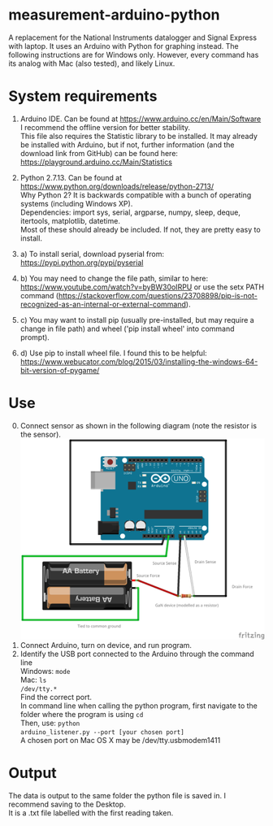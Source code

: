 # measurement-arduino-python
A replacement for the National Instruments datalogger and Signal Express with laptop. It uses an Arduino with Python for graphing instead. The following instructions are for Windows only. However, every command has its analog with Mac (also tested), and likely Linux.

# System requirements
1. Arduino IDE. Can be found at https://www.arduino.cc/en/Main/Software<br />
  I recommend the offline version for better stability.<br />
  This file also requires the Statistic library to be installed. It may already be installed with Arduino, but if not, further information (and the download link from GitHub) can be found here: https://playground.arduino.cc/Main/Statistics<br />

2. Python 2.7.13. Can be found at https://www.python.org/downloads/release/python-2713/<br />
  Why Python 2? It is backwards compatible with a bunch of operating systems (including Windows XP). <br />
  Dependencies: import sys, serial, argparse, numpy, sleep, deque, itertools, matplotlib, datetime.<br />
  Most of these should already be included. If not, they are pretty easy to install.<br />
  2. a) To install serial, download pyserial from: https://pypi.python.org/pypi/pyserial<br />
  2. b) You may need to change the file path, similar to here: https://www.youtube.com/watch?v=byBW30oIRPU or use the setx PATH command (https://stackoverflow.com/questions/23708898/pip-is-not-recognized-as-an-internal-or-external-command).<br />
  2. c) You may want to install pip (usually pre-installed, but may require a change in file path) and wheel ('pip install wheel' into command prompt).<br />
  2. d) Use pip to install wheel file. I found this to be helpful: https://www.webucator.com/blog/2015/03/installing-the-windows-64-bit-version-of-pygame/<br />
  
# Use
0. Connect sensor as shown in the following diagram (note the resistor is the sensor).
![alt text](https://github.com/jeremygilly/measurement-arduino-python/blob/master/GaN%20Circuit%20layout.png)
1. Connect Arduino, turn on device, and run program.<br />
2. Identify the USB port connected to the Arduino through the command line<br />
Windows: <code>mode</code><br />
Mac: <code>ls /dev/tty.*</code><br />
Find the correct port.<br />
In command line when calling the python program, first navigate to the folder where the program is using <code>cd</code><br />
Then, use: <code>python arduino_listener.py --port [your chosen port]</code><br />
A chosen port on Mac OS X may be /dev/tty.usbmodem1411<br />
  
# Output
The data is output to the same folder the python file is saved in. I recommend saving to the Desktop. <br />
It is a .txt file labelled with the first reading taken.<br />
